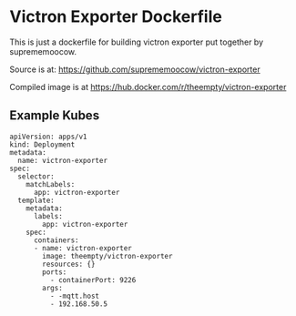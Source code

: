 # Victron Exporter Dockerfile

This is just a dockerfile for building victron exporter put together by suprememoocow.

Source is at: https://github.com/suprememoocow/victron-exporter

Compiled image is at https://hub.docker.com/r/theempty/victron-exporter


## Example Kubes

```
apiVersion: apps/v1
kind: Deployment
metadata:
  name: victron-exporter
spec:
  selector:
    matchLabels:
      app: victron-exporter
  template:
    metadata:
      labels:
        app: victron-exporter
    spec:
      containers:
      - name: victron-exporter
        image: theempty/victron-exporter
        resources: {}
        ports:
          - containerPort: 9226
        args:
          - -mqtt.host
          - 192.168.50.5
```

